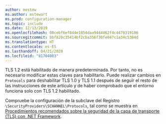 ```yaml
---
author: mestew
ms.author: mstewart
ms.prod: configuration-manager
ms.topic: include
ms.date: 12/13/2019
ms.openlocfilehash: 08cebf6ef844e1854daa9444462f4c4470319186
ms.sourcegitcommit: bbf820c35414bf2cba356f30fe047c1a34c5384d
ms.translationtype: HT
ms.contentlocale: es-ES
ms.lasthandoff: 04/21/2020
ms.locfileid: "81704083"
---
```

<!--## Enable Transport layer security (TLS) 1.2 protocol as a security provider Note: the heading in in the 2 articles (enable-tls-1-2-client & enable-tls-1-2-server) to better facilitate linking. -->

TLS 1.2 está habilitado de manera predeterminada. Por tanto, no es necesario modificar estas claves para habilitarlo. Puede realizar cambios en `Protocols` para deshabilitar TLS 1.0 y TLS 1.1 después de seguir el resto de las instrucciones de este artículo y de haber comprobado que el entorno funciona solo con TLS 1.2 habilitado.

Compruebe la configuración de la subclave del Registro `\SecurityProviders\SCHANNEL\Protocols`, tal como se muestra en [Procedimientos recomendados sobre la seguridad de la capa de transporte (TLS) con .NET Framework](https://docs.microsoft.com/dotnet/framework/network-programming/tls#configuring-security-via-the-windows-registry).

